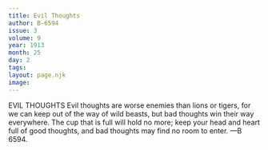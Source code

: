 ```yaml
---
title: Evil Thoughts
author: B-6594
issue: 3
volume: 9
year: 1913
month: 25
day: 2
tags:
layout: page.njk
image:
---
```

EVIL THOUGHTS    Evil thoughts are worse enemies than lions or tigers, for we can keep out of the way of wild beasts, but bad thoughts win their way everywhere. The cup that is full will hold no more; keep your head and heart full of good thoughts, and bad thoughts may find no room to enter. —B 6594. 

